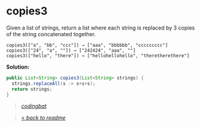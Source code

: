 # copies3

Given a list of strings, return a list where each string is replaced by 3 copies of the string concatenated together.

```
copies3(["a", "bb", "ccc"]) → ["aaa", "bbbbbb", "ccccccccc"]
copies3(["24", "a", ""]) → ["242424", "aaa", ""]
copies3(["hello", "there"]) → ["hellohellohello", "theretherethere"]
```

**Solution:**

```java
public List<String> copies3(List<String> strings) {
  strings.replaceAll(s -> s+s+s);
  return strings;
}
```

> _[codingbat](https://codingbat.com/prob/p181634)_

> [< _back to readme_](/README.md)